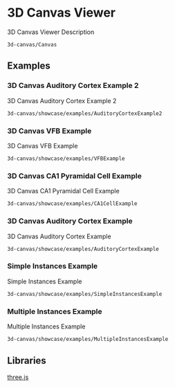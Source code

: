 # 3D Canvas Viewer

3D Canvas Viewer Description

```element
3d-canvas/Canvas
```

## Examples

### 3D Canvas Auditory Cortex Example 2

3D Canvas Auditory Cortex Example 2

```
3d-canvas/showcase/examples/AuditoryCortexExample2
```

### 3D Canvas VFB Example

3D Canvas VFB Example

```
3d-canvas/showcase/examples/VFBExample
```

### 3D Canvas CA1 Pyramidal Cell Example

3D Canvas CA1 Pyramidal Cell Example

```
3d-canvas/showcase/examples/CA1CellExample
```

### 3D Canvas Auditory Cortex Example

3D Canvas Auditory Cortex Example

```
3d-canvas/showcase/examples/AuditoryCortexExample
```

### Simple Instances Example

Simple Instances Example

```
3d-canvas/showcase/examples/SimpleInstancesExample
```

### Multiple Instances Example

Multiple Instances Example

```
3d-canvas/showcase/examples/MultipleInstancesExample
```

## Libraries

[three.js](https://www.npmjs.com/package/three)
